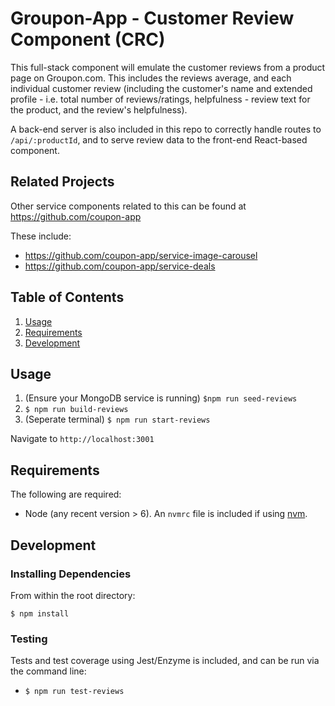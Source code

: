 # Groupon-App - Customer Review Component (CRC)

This full-stack component will emulate the customer reviews from a product page on Groupon.com. This includes the reviews average, and each individual customer review (including the customer's name and extended profile - i.e. total number of reviews/ratings, helpfulness - review text for the product, and the review's helpfulness).

A back-end server is also included in this repo to correctly handle routes to `/api/:productId`, and to serve review data to the front-end React-based component.

## Related Projects

Other service components related to this can be found at https://github.com/coupon-app

These include:
  - https://github.com/coupon-app/service-image-carousel
  - https://github.com/coupon-app/service-deals

## Table of Contents

1. [Usage](#Usage)
1. [Requirements](#requirements)
1. [Development](#development)

## Usage

1. (Ensure your MongoDB service is running) `$npm run seed-reviews`
1. `$ npm run build-reviews`
1. (Seperate terminal) `$ npm run start-reviews`

Navigate to `http://localhost:3001`

## Requirements
The following are required:

- Node (any recent version > 6). An `nvmrc` file is included if using [nvm](https://github.com/creationix/nvm).

## Development

### Installing Dependencies

From within the root directory:

`$ npm install`

### Testing
Tests and test coverage using Jest/Enzyme is included, and can be run via the command line:
- `$ npm run test-reviews`
